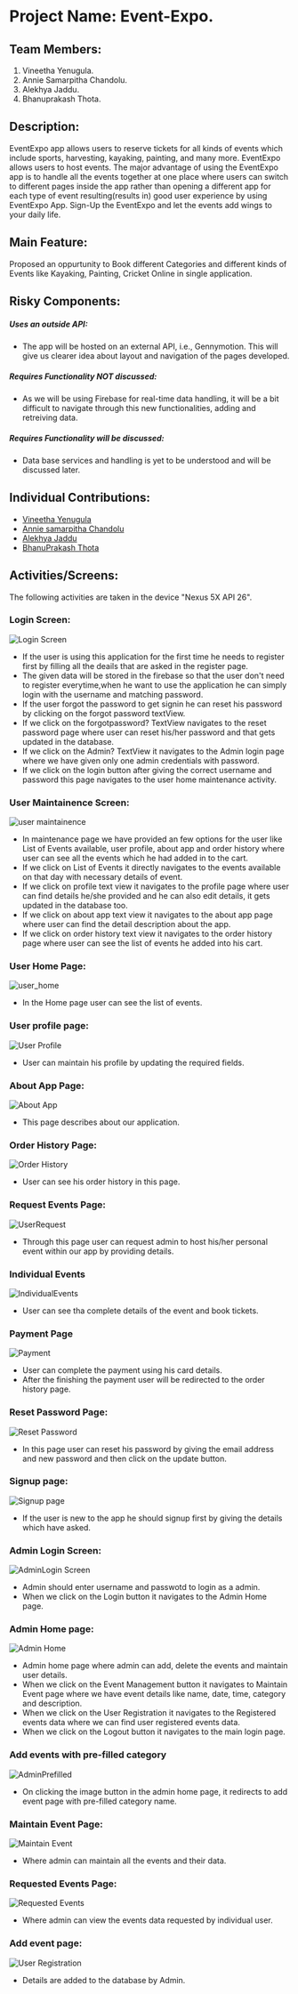 # Project Name: Event-Expo.

## Team Members:
1. Vineetha Yenugula.
2. Annie Samarpitha Chandolu.
3. Alekhya Jaddu.
4. Bhanuprakash Thota.

## Description:
EventExpo app allows users to reserve tickets for all kinds of events which include sports, harvesting, kayaking, painting, and many more. EventExpo allows users to host events. The major advantage of using the EventExpo app is to handle all the events together at one place where users can switch to different pages inside the app rather than opening a different app for each type of event resulting(results in) good user experience by using EventExpo App. Sign-Up the EventExpo and let the events add wings to your daily life.

## Main Feature:
Proposed an oppurtunity to Book different Categories and different kinds of Events like Kayaking, Painting, Cricket Online in single application.

## Risky Components:
##### Uses an outside API:
- The app will be hosted on an external API, i.e., Gennymotion. This will give us clearer idea about layout and navigation of the pages developed.
##### Requires Functionality NOT discussed:
- As we will be using Firebase for real-time data handling, it will be a bit difficult to navigate through this new functionalities, adding and retreiving data.
##### Requires Functionality will be discussed:
- Data base services and handling is yet to be understood and will be discussed later.

## Individual Contributions:

- [Vineetha Yenugula](https://github.com/vineetha1996/event-expo/commits?author=vineetha1996)
- [Annie samarpitha Chandolu](https://github.com/vineetha1996/event-expo/commits?author=annie0sc)
- [Alekhya Jaddu](https://github.com/vineetha1996/event-expo/commits?author=alekhyajaddu)
- [BhanuPrakash Thota](https://github.com/vineetha1996/event-expo/commits?author=BhanuprakashThota)


## Activities/Screens:
The following activities are taken in the device "Nexus 5X API 26".

### Login Screen:

![Login Screen](https://github.com/vineetha1996/event-expo/blob/master/screens/login.png)

- If the user is using this application for the first time he needs to register first by filling all the deails that are asked in the register page.
- The given data will be stored in the firebase so that the user don't need to register everytime,when he want to use the application he can simply login with the username
  and matching password.
- If the user forgot the password to get signin he can reset his password by clicking on the forgot password textView.
- If we click on the forgotpassword? TextView navigates to the reset password page where user can reset his/her password and that gets updated in the database.
- If we click on the Admin? TextView it navigates to the Admin login page where we have given only one admin credentials with password.
- If we click on the login button after giving the correct username and password this page navigates to the user home maintenance activity.
  
### User Maintainence Screen:

![user maintainence](https://github.com/vineetha1996/event-expo/blob/master/screens/userMaintainence.JPG)

- In maintenance page we have provided an few options for the user like List of Events available, user profile, about app and order history where user can see all the events   which he had added in to the cart.
- If we click on List of Events it directly navigates to the events available on that day with necessary details of event.
- If we click on profile text view it navigates to the profile page where user can find details he/she provided and he can also edit details, it gets updated in the database   too. 
- If we click on about app text view it navigates to the about app page where user can find the detail description about the app.
- If we click on order history text view it navigates to the order history page where user can see the list of events he added into his cart.

### User Home Page:

![user_home](https://github.com/vineetha1996/event-expo/blob/master/screens/userHome.JPG)

- In the Home page user can see the list of events.

### User profile page:
![User Profile](https://github.com/vineetha1996/event-expo/blob/master/screens/profile.JPG)

- User can maintain his profile by updating the required fields.

### About App Page:
![About App](https://github.com/vineetha1996/event-expo/blob/master/screens/about_app.JPG)

- This page describes about our application.

### Order History Page:
![Order History](https://github.com/vineetha1996/event-expo/blob/master/screens/orderHistory.JPG)

- User can see his order history in this page.

### Request Events Page:
![UserRequest](https://github.com/vineetha1996/event-expo/blob/master/screens/userRequest.JPG)

- Through this page user can request admin to host his/her personal event within our app by providing details.

### Individual Events
![IndividualEvents](https://github.com/vineetha1996/event-expo/blob/master/screens/individualEvent.JPG)

- User can see tha complete details of the event and book tickets.

### Payment Page
![Payment](https://github.com/vineetha1996/event-expo/blob/master/screens/payment.JPG)

- User can complete the payment using his card details.
- After the finishing the payment user will be redirected to the order history page.

### Reset Password Page:
![Reset Password](https://github.com/vineetha1996/event-expo/blob/master/screens/reset_pswd..JPG)

- In this page user can reset his password by giving the email address and new password and then click on the update button.

### Signup page:
![Signup page](https://github.com/vineetha1996/event-expo/blob/master/screens/signUp.JPG)

- If the user is new to the app he should signup first by giving the details which have asked.


### Admin Login Screen:
![AdminLogin Screen](https://github.com/vineetha1996/event-expo/blob/master/screens/admin_login.png)

- Admin should enter username and passwotd to login as a admin.
- When we click on the Login button it navigates to the Admin Home page.

### Admin Home page:
![Admin Home](https://github.com/vineetha1996/event-expo/blob/master/screens/adminHome.JPG)

- Admin home page where admin can add, delete the events and maintain user details.
- When we click on the Event Management button it navigates to Maintain Event page where we have event details like name, date, time, category and description.
- When we click on the User Registration it navigates to the Registered events data where we can find user registered events data.
- When we click on the Logout button it navigates to the main login page.

### Add events with pre-filled category
![AdminPrefilled](https://github.com/vineetha1996/event-expo/blob/master/screens/imageAdd.JPG)

- On clicking the image button in the admin home page, it redirects to add event page with pre-filled category name.

### Maintain Event Page:

![Maintain Event](https://github.com/vineetha1996/event-expo/blob/master/screens/maintainEvents.JPG)

- Where admin can maintain all the events and their data.

### Requested Events Page:

![Requested Events](https://github.com/vineetha1996/event-expo/blob/master/screens/requestEvents.JPG)

- Where admin can view the events data requested by individual user.

### Add event page:

![User Registration](https://github.com/vineetha1996/event-expo/blob/master/screens/add_event.png)

- Details are added to the database by Admin.



